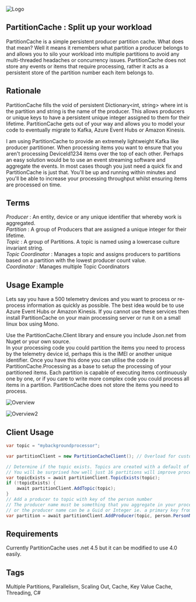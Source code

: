 ![Logo](http://i.imgur.com/X87oJnP.png)

## PartitionCache : Split up your workload

PartitionCache is a simple persistent producer partition cache. What does that mean? Well it means it remembers what partition a producer belongs to and allows you to silo your workload into multiple partitions to avoid any multi-threaded headaches or concurrency issues. PartitionCache does not store any events or items that require processing, rather it acts as a persistent store of the partition number each item belongs to.

## Rationale

PartitionCache fills the void of persistent Dictionary<int, string> where int is the partition and string is the name of the producer. This allows producers or unique keys to have a persistent unique integer assigned to them for their lifetime. PartitionCache gets out of your way and allows you to model your code to eventually migrate to Kafka, Azure Event Hubs or Amazon Kinesis.

I am using PartitionCache to provide an extremely lightweight Kafka like producer partitioner. When processing items you want to ensure that you aren't processing DeviceId1234 items over the top of each other. Perhaps an easy solution would be to use an event streaming software and aggregate the events. In most cases though you just need a quick fix and PartitionCache is just that. You'll be up and running within minutes and you'll be able to increase your processing throughput whilst ensuring items are processed on time.

## Terms

*Producer* 			: An entity, device or any unique identifier that whereby work is aggregated.<br/>
*Partition*			: A group of Producers that are assigned a unique integer for their lifetime.<br/>
*Topic*				: A group of Partitions. A topic is named using a lowercase culture invariant string.<br/>
*Topic Coordinator* : Manages a topic and assigns producers to partitions based on a partition with the lowest producer count value.<br/>
*Coordinator*		: Manages multiple Topic Coordinators<br/>

## Usage Example

Lets say you have a 500 telemetry devices and you want to process or re-process information as quickly as possible. The best idea would be to use Azure Event Hubs or Amazon Kinesis. If you cannot use these services then install PartitionCache on your main processing server or run it on a small linux box using Mono. 

Use the PartitionCache.Client library and ensure you include Json.net from Nuget or your own source. <br/>
In your processing code you could partition the items you need to process by the telemetry device id, perhaps this is the IMEI or another unique identifier. Once you have this done you can utilise the code in PartitionCache.Processing as a base to setup the processing of your partitioned items. Each partition is capable of executing items continuously one by one, or if you care to write more complex code you could process all items in a partition. PartitionCache does not store the items you need to process.

![Overview](http://i.imgur.com/jhnLvrK.png)

![Overview2](http://i.imgur.com/pjLoqVI.png)

## Client Usage

```c#
var topic = "mybackgroundprocessor";

var partitionClient = new PartitionCacheClient(); // Overload for custom URI

// Determine if the topic exists. Topics are created with a default of 16 partitions
// You will be surprised how well just 16 partitions will improve processing throughput
var topicExists = await partitionClient.TopicExists(topic);
if (!topicExists) {
	await partitionClient.AddTopic(topic);
}
// Add a producer to topic with key of the person number
// The producer name must be something that you aggregate in your processing code
// or the producer name can be a Guid or Integer ie. a primary key from a database.
var partition = await partitionClient.AddProducer(topic, person.PersonNumber);

```

## Requirements

Currently PartitionCache uses .net 4.5 but it can be modified to use 4.0 easily.

## Tags

Multiple Partitions, Parallelism, Scaling Out, Cache, Key Value Cache, Threading, C#

